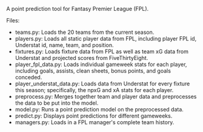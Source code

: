 A point prediction tool for Fantasy Premier League (FPL).

Files:
  - teams.py: Loads the 20 teams from the current season.
  - players.py: Loads all static player data from FPL, including player FPL id,
    Understat id, name, team, and position.
  - fixtures.py: Loads fixture data from FPL as well as team xG data
    from Understat and projected scores from FiveThirtyEight.
  - player_fpl_data.py: Loads individual gameweek stats for each player,
    including goals, assists, clean sheets, bonus points, and goals
    conceded.
  - player_understat_data.py: Loads data from Understat for every fixture
    this season; specifically, the npxG and xA stats for each player.
  - preprocess.py: Merges together team and player data and preprocesses
    the data to be put into the model.
  - model.py: Runs a point prediction model on the preprocessed data.
  - predict.py: Displays point predictions for different gameweeks.
  - managers.py: Loads in a FPL manager's complete team history.